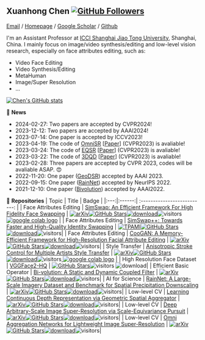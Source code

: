 ## Xuanhong Chen [![GitHub Followers](https://img.shields.io/github/followers/neuralchen?style=social)](https://github.com/neuralchen)

[Email](mailto:chenxuanhongzju@gmail.com?subject=[GitHub]%20Source%20Han%20Sans) /
[Homepage](https://github.com/neuralchen) /
[Google Scholar](https://scholar.google.com/citations?user=UuCqlfEAAAAJ&hl=en) /
[Github](https://github.com/neuralchen)

I'm an Assistant Professor at [ICCI Shanghai Jiao Tong University](https://icci.sjtu.edu.cn/en), Shanghai, China. I mainly focus on image/video synthesis/editing and low-level vision research, especially on face attributes editing, such as:
- Video Face Editing
- Video Synthesis/Editing
- MetaHuman
- Image/Super Resolution
- ...

[![Chen's GitHub stats](https://github-readme-stats.vercel.app/api?username=neuralchen)](https://github.com/neuralchen/github-readme-stats)

:rocket:  **News**

- 2024-02-27: Two papers are accepted by CVPR2024!
- 2023-12-12: Two papers are accepted by AAAI2024!
- 2023-07-14: One paper is accepted by ICCV2023!
- 2023-04-19: The code of [OmniSR](https://github.com/Francis0625/Omni-SR) [[Paper]()] (CVPR2023) is avaliable!
- 2023-03-24: The code of [EQSR](https://github.com/neuralchen/EQSR) [[Paper]()] (CVPR2023) is avaliable!
- 2023-03-22: The code of [3DQD](https://github.com/colorful-liyu/3DQD) [[Paper](https://arxiv.org/abs/2303.10406)] (CVPR2023) is avaliable!
- 2023-02-28: Three papers are accepted by CVPR 2023, codes will be avaliable ASAP. :heart_eyes:
- 2022-11-20: One paper ([GeoDSR](https://github.com/nana01219/GeoDSR)) accepted by AAAI 2023. 
- 2022-09-15: One paper ([RainNet](https://github.com/neuralchen/RainNet)) accepted by NeurIPS 2022.
- 2021-12-10: One paper ([Bivolution](https://github.com/neuralchen/Bivolution)) accepted by AAAI2022.


🌱 **Repositories**
|   Topic   |     Title     |    Badge  |
|:---:|:------:|             :--------------------------:                     |
|  Face Attributes Editing   |   [SimSwap: An Efficient Framework For High Fidelity Face Swapping](https://github.com/neuralchen/SimSwap)   |   [![arXiv](https://img.shields.io/badge/arXiv-Paper-<COLOR>.svg)](https://arxiv.org/pdf/2106.06340v1.pdf)[![GitHub Stars](https://img.shields.io/github/stars/neuralchen/SimSwap?style=social)](https://github.com/neuralchen/SimSwap)[![download](https://img.shields.io/github/downloads/neuralchen/SimSwap/total.svg)](https://github.com/neuralchen/SimSwap/releases)![visitors](https://visitor-badge.glitch.me/badge?page_id=neuralchen/SimSwap)[ <a href="https://colab.research.google.com/github/neuralchen/SimSwap/blob/main/SimSwap%20colab.ipynb"><img src="https://colab.research.google.com/assets/colab-badge.svg" alt="google colab logo"></a>](https://colab.research.google.com/github/neuralchen/SimSwap/blob/main/SimSwap%20colab.ipynb)   |
|  Face Attributes Editing   |   [SimSwap++: Towards Faster and High-Quality Identity Swapping](https://github.com/neuralchen/SimSwapPlus)   |   [![TPAMI](https://img.shields.io/badge/arXiv-Paper-<COLOR>.svg)](https://ieeexplore.ieee.org/abstract/document/10225678)[![GitHub Stars](https://img.shields.io/github/stars/neuralchen/SimSwapPlus?style=social)](https://github.com/neuralchen/SimSwapPlus)[![download](https://img.shields.io/github/downloads/neuralchen/SimSwapPlus/total.svg)](https://github.com/neuralchen/SimSwapPlus/releases)![visitors](https://visitor-badge.glitch.me/badge?page_id=neuralchen/SimSwapPlus)|
|  Face Attributes Editing   |   [CooGAN: A Memory-Efficient Framework for High-Resolution Facial Attribute Editing](https://github.com/neuralchen/CooGAN)   |   [![arXiv](https://img.shields.io/badge/arXiv-Paper-<COLOR>.svg)](https://arxiv.org/pdf/2011.01563.pdf)[![GitHub Stars](https://img.shields.io/github/stars/neuralchen/CooGAN?style=social)](https://github.com/neuralchen/CooGAN)[![download](https://img.shields.io/github/downloads/neuralchen/CooGAN/total.svg)](https://github.com/neuralchen/CooGAN/releases)![visitors](https://visitor-badge.glitch.me/badge?page_id=neuralchen/CooGAN)|
|  Style Transfer   |   [Anisotropic Stroke Control for Multiple Artists Style Transfer](https://github.com/neuralchen/ASMAGAN)   |   [![arXiv](https://img.shields.io/badge/arXiv-Paper-<COLOR>.svg)](https://arxiv.org/pdf/2010.08175)[![GitHub Stars](https://img.shields.io/github/stars/neuralchen/ASMAGAN?style=social)](https://github.com/neuralchen/ASMAGAN)[![download](https://img.shields.io/github/downloads/neuralchen/ASMAGAN/total.svg)](https://github.com/neuralchen/ASMAGAN/releases)![visitors](https://visitor-badge.glitch.me/badge?page_id=neuralchen/ASMAGAN)[ <a href="https://colab.research.google.com/drive/1TCKZg3FxJepnmcZE7Xjef6_BHmvzdmbb?usp=sharing"><img src="https://colab.research.google.com/assets/colab-badge.svg" alt="google colab logo"></a>](https://colab.research.google.com/drive/1TCKZg3FxJepnmcZE7Xjef6_BHmvzdmbb?usp=sharing)   |
|  High Resolution Face Dataset   |   [VGGFace2-HQ](https://github.com/NNNNAI/VGGFace2-HQ)   |   [![GitHub Stars](https://img.shields.io/github/stars/NNNNAI/VGGFace2-HQ?style=social)](https://github.com/NNNNAI/VGGFace2-HQ)![visitors](https://visitor-badge.glitch.me/badge?page_id=NNNNAI/VGGFace2-HQ) ![download](https://img.shields.io/github/downloads/NNNNAI/VGGFace2-HQ/total.svg)| 
|  Efficient Basic Operator   |   [Bi-volution: A Static and Dynamic Coupled Filter](https://github.com/neuralchen/Bivolution)   |   [![arXiv](https://img.shields.io/badge/arXiv-Paper-<COLOR>.svg)]( )[![GitHub Stars](https://img.shields.io/github/stars/neuralchen/Bivolution?style=social)](https://github.com/neuralchen/Bivolution)[![download](https://img.shields.io/github/downloads/neuralchen/Bivolution/total.svg)](https://github.com/neuralchen/Bivolution/releases)![visitors](https://visitor-badge.glitch.me/badge?page_id=neuralchen/Bivolution)|
|  AI for Science   |   [RainNet: A Large-Scale Imagery Dataset and Benchmark for Spatial Precipitation Downscaling](https://github.com/neuralchen/RainNet)   |   [![arXiv](https://img.shields.io/badge/arXiv-Paper-<COLOR>.svg)](https://arxiv.org/abs/2012.09700)[![GitHub Stars](https://img.shields.io/github/stars/neuralchen/RainNet?style=social)](https://github.com/neuralchen/RainNet)[![download](https://img.shields.io/github/downloads/neuralchen/RainNet/total.svg)](https://github.com/neuralchen/RainNet/releases)![visitors](https://visitor-badge.glitch.me/badge?page_id=neuralchen/RainNet)|
|  Low-level CV   |   [Learning Continuous Depth Representation via Geometric Spatial Aggregator](https://github.com/nana01219/GeoDSR)   |   [![arXiv](https://img.shields.io/badge/arXiv-Paper-<COLOR>.svg)](https://arxiv.org/abs/2212.03499)[![GitHub Stars](https://img.shields.io/github/stars/nana01219/GeoDSR?style=social)](https://github.com/nana01219/GeoDSR)[![download](https://img.shields.io/github/downloads/nana01219/GeoDSR/total.svg)](https://github.com/nana01219/GeoDSR/releases)![visitors](https://visitor-badge.glitch.me/badge?page_id=nana01219/GeoDSR)|
|  Low-level CV   |   [Deep Arbitrary-Scale Image Super-Resolution via Scale-Equivariance Pursuit](https://github.com/neuralchen/EQSR)   |   [![arXiv](https://img.shields.io/badge/arXiv-Paper-<COLOR>.svg)]()[![GitHub Stars](https://img.shields.io/github/stars/neuralchen/EQSR?style=social)](https://github.com/neuralchen/EQSR)[![download](https://img.shields.io/github/downloads/neuralchen/EQSR/total.svg)](https://github.com/neuralchen/EQSR/releases)![visitors](https://visitor-badge.glitch.me/badge?page_id=neuralchen/EQSR)|
|  Low-level CV   |   [Omni Aggregation Networks for Lightweight Image Super-Resolution](https://github.com/Francis0625/Omni-SR)   |   [![arXiv](https://img.shields.io/badge/arXiv-Paper-<COLOR>.svg)]()[![GitHub Stars](https://img.shields.io/github/stars/Francis0625/Omni-SR?style=social)](https://github.com/Francis0625/Omni-SR)[![download](https://img.shields.io/github/downloads/Francis0625/Omni-SR/total.svg)](https://github.com/Francis0625/Omni-SR/releases)![visitors](https://visitor-badge.glitch.me/badge?page_id=Francis0625/Omni-SR)|
